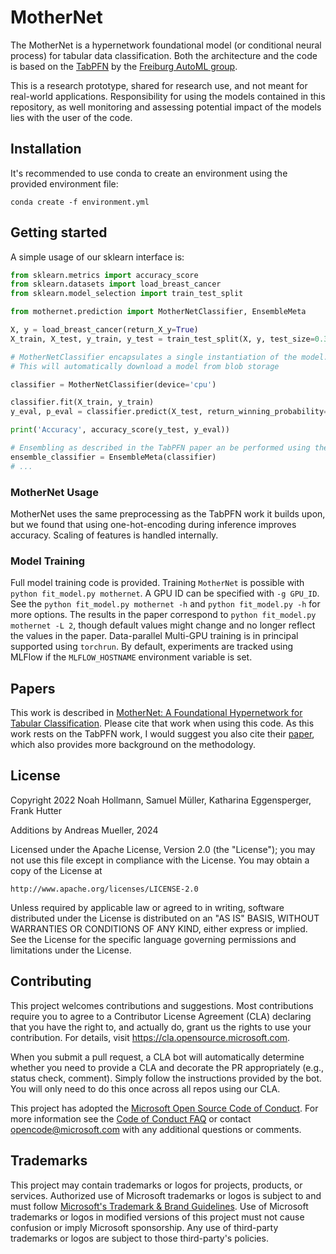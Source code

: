 # MotherNet

The MotherNet is a hypernetwork foundational model (or conditional neural process) for tabular data classification.
Both the architecture and the code is based on the [TabPFN](https://github.com/automl/TabPFN) by the [Freiburg AutoML group](https://www.automl.org/).

This is a research prototype, shared for research use, and not meant for real-world applications. Responsibility for using the models contained in this repository,
as well monitoring and assessing potential impact of the models lies with the user of the code.

## Installation

It's recommended to use conda to create an environment using the provided environment file:

```
conda create -f environment.yml
```

## Getting started

A simple usage of our sklearn interface is:
```python
from sklearn.metrics import accuracy_score
from sklearn.datasets import load_breast_cancer
from sklearn.model_selection import train_test_split

from mothernet.prediction import MotherNetClassifier, EnsembleMeta

X, y = load_breast_cancer(return_X_y=True)
X_train, X_test, y_train, y_test = train_test_split(X, y, test_size=0.33, random_state=42)

# MotherNetClassifier encapsulates a single instantiation of the model.
# This will automatically download a model from blob storage

classifier = MotherNetClassifier(device='cpu')

classifier.fit(X_train, y_train)
y_eval, p_eval = classifier.predict(X_test, return_winning_probability=True)

print('Accuracy', accuracy_score(y_test, y_eval))

# Ensembling as described in the TabPFN paper an be performed using the EnsembleMeta wrapper
ensemble_classifier = EnsembleMeta(classifier)
# ...
```

### MotherNet Usage

MotherNet uses the same preprocessing as the TabPFN work it builds upon, but we found that using one-hot-encoding during inference improves accuracy.
Scaling of features is handled internally.

### Model Training
Full model training code is provided. Training ``MotherNet`` is possible with ``python fit_model.py mothernet``. A GPU ID can be specified with ``-g GPU_ID``. See the ``python fit_model.py mothernet -h`` and ``python fit_model.py -h`` for more options.
The results in the paper correspond to ``python fit_model.py mothernet -L 2``, though default values might change and no longer reflect the values in the paper.
Data-parallel Multi-GPU training is in principal supported using ``torchrun``.
By default, experiments are tracked using MLFlow if the ``MLFLOW_HOSTNAME`` environment variable is set. 

## Papers
This work is described in [MotherNet: A Foundational Hypernetwork for Tabular Classification](https://arxiv.org/pdf/2312.08598).
Please cite that work when using this code. As this work rests on the TabPFN work, I would suggest you also cite their [paper](https://arxiv.org/abs/2207.01848),
which also provides more background on the methodology.

## License
Copyright 2022 Noah Hollmann, Samuel Müller, Katharina Eggensperger, Frank Hutter

Additions by Andreas Mueller, 2024

Licensed under the Apache License, Version 2.0 (the "License");
you may not use this file except in compliance with the License.
You may obtain a copy of the License at

    http://www.apache.org/licenses/LICENSE-2.0

Unless required by applicable law or agreed to in writing, software
distributed under the License is distributed on an "AS IS" BASIS,
WITHOUT WARRANTIES OR CONDITIONS OF ANY KIND, either express or implied.
See the License for the specific language governing permissions and
limitations under the License.


## Contributing

This project welcomes contributions and suggestions.  Most contributions require you to agree to a
Contributor License Agreement (CLA) declaring that you have the right to, and actually do, grant us
the rights to use your contribution. For details, visit https://cla.opensource.microsoft.com.

When you submit a pull request, a CLA bot will automatically determine whether you need to provide
a CLA and decorate the PR appropriately (e.g., status check, comment). Simply follow the instructions
provided by the bot. You will only need to do this once across all repos using our CLA.

This project has adopted the [Microsoft Open Source Code of Conduct](https://opensource.microsoft.com/codeofconduct/).
For more information see the [Code of Conduct FAQ](https://opensource.microsoft.com/codeofconduct/faq/) or
contact [opencode@microsoft.com](mailto:opencode@microsoft.com) with any additional questions or comments.

## Trademarks

This project may contain trademarks or logos for projects, products, or services. Authorized use of Microsoft 
trademarks or logos is subject to and must follow 
[Microsoft's Trademark & Brand Guidelines](https://www.microsoft.com/en-us/legal/intellectualproperty/trademarks/usage/general).
Use of Microsoft trademarks or logos in modified versions of this project must not cause confusion or imply Microsoft sponsorship.
Any use of third-party trademarks or logos are subject to those third-party's policies.

